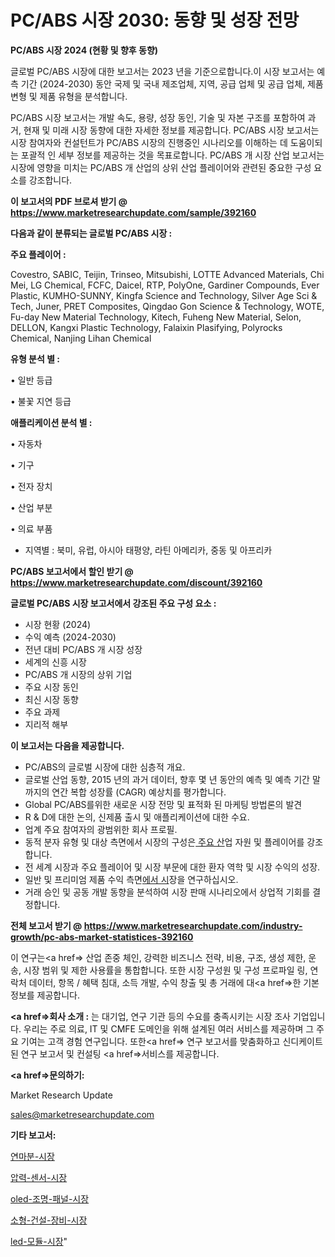 # PC/ABS 시장 2030: 동향 및 성장 전망

<strong>PC/ABS 시장 2024 (현황 및 향후 동향)</strong>

글로벌 PC/ABS 시장에 대한 보고서는 2023 년을 기준으로합니다.이 시장 보고서는 예측 기간 (2024-2030) 동안 국제 및 국내 제조업체, 지역, 공급 업체 및 공급 업체, 제품 변형 및 제품 유형을 분석합니다.

PC/ABS 시장 보고서는 개발 속도, 용량, 성장 동인, 기술 및 자본 구조를 포함하여 과거, 현재 및 미래 시장 동향에 대한 자세한 정보를 제공합니다. PC/ABS 시장 보고서는 시장 참여자와 컨설턴트가 PC/ABS 시장의 진행중인 시나리오를 이해하는 데 도움이되는 포괄적 인 세부 정보를 제공하는 것을 목표로합니다. PC/ABS 개 시장 산업 보고서는 시장에 영향을 미치는 PC/ABS 개 산업의 상위 산업 플레이어와 관련된 중요한 구성 요소를 강조합니다.



<strong>이 보고서의 PDF 브로셔 받기 @ <a href=https://www.marketresearchupdate.com/sample/392160>https://www.marketresearchupdate.com/sample/392160</a></strong>



<strong>다음과 같이 분류되는 글로벌 PC/ABS 시장 :</strong>



<strong>주요 플레이어 :</strong>

Covestro, SABIC, Teijin, Trinseo, Mitsubishi, LOTTE Advanced Materials, Chi Mei, LG Chemical, FCFC, Daicel, RTP, PolyOne, Gardiner Compounds, Ever Plastic, KUMHO-SUNNY, Kingfa Science and Technology, Silver Age Sci & Tech, Juner, PRET Composites, Qingdao Gon Science & Technology, WOTE, Fu-day New Material Technology, Kitech, Fuheng New Material, Selon, DELLON, Kangxi Plastic Technology, Falaixin Plasifying, Polyrocks Chemical, Nanjing Lihan Chemical



<strong>유형 분석 별 :</strong>

• 일반 등급

• 불꽃 지연 등급



<strong>애플리케이션 분석 별 :</strong>

• 자동차

• 기구

• 전자 장치

• 산업 부분

• 의료 부품

<ul>
  <li>지역별 : 북미, 유럽, 아시아 태평양, 라틴 아메리카, 중동 및 아프리카</li>
</ul>


<strong>PC/ABS 보고서에서 할인 받기 @ <a href=https://www.marketresearchupdate.com/discount/392160>https://www.marketresearchupdate.com/discount/392160</a></strong>



<strong>글로벌 PC/ABS 시장 보고서에서 강조된 주요 구성 요소 :</strong>
<ul>
  <li>시장 현황 (2024)</li>
  <li>수익 예측 (2024-2030)</li>
  <li>전년 대비 PC/ABS 개 시장 성장</li>
  <li>세계의 신흥 시장</li>
  <li>PC/ABS 개 시장의 상위 기업</li>
  <li>주요 시장 동인</li>
  <li>최신 시장 동향</li>
  <li>주요 과제</li>
  <li>지리적 해부</li>
</ul>


<strong>이 보고서는 다음을 제공합니다.</strong>
<ul>
  <li>PC/ABS의 글로벌 시장에 대한 심층적 개요.</li>
  <li>글로벌 산업 동향, 2015 년의 과거 데이터, 향후 몇 년 동안의 예측 및 예측 기간 말까지의 연간 복합 성장률 (CAGR) 예상치를 평가합니다.</li>
  <li>Global PC/ABS를위한 새로운 시장 전망 및 표적화 된 마케팅 방법론의 발견</li>
  <li>R &amp; D에 대한 논의, 신제품 출시 및 애플리케이션에 대한 수요.</li>
  <li>업계 주요 참여자의 광범위한 회사 프로필.</li>
  <li>동적 분자 유형 및 대상 측면에서 시장의 구성은<a href=> 주요 산</a>업 자원 및 플레이어를 강조합니다.</li>
  <li>전 세계 시장과 주요 플레이어 및 시장 부문에 대한 환자 역학 및 시장 수익의 성장.</li>
  <li>일반 및 프리미엄 제품 수익 측면<a href=>에서 시</a>장을 연구하십시오.</li>
  <li>거래 승인 및 공동 개발 동향을 분석하여 시장 판매 시나리오에서 상업적 기회를 결정합니다.</li>
</ul>



<strong>전체 보고서 받기 @ <a href=https://www.marketresearchupdate.com/industry-growth/pc-abs-market-statistices-392160>https://www.marketresearchupdate.com/industry-growth/pc-abs-market-statistices-392160</a></strong>

이 연구는<a href=> 산업 존중</a> 체인, 강력한 비즈니스 전략, 비용, 구조, 생성 제한, 운송, 시장 범위 및 제한 사용률을 통합합니다. 또한 시장 구성원 및 구성 프로파일 링, 연락처 데이터, 항목 / 혜택 침대, 소득 개발, 수익 창출 및 총 거래에 대<a href=>한 기본 </a>정보를 제공합니다.



<strong><a href=>회사 소</a>개 :</strong>
는 대기업, 연구 기관 등의 수요를 충족시키는 시장 조사 기업입니다. 우리는 주로 의료, IT 및 CMFE 도메인을 위해 설계된 여러 서비스를 제공하며 그 주요 기여는 고객 경험 연구입니다. 또한<a href=> 연구 보</a>고서를 맞춤화하고 신디케이트 된 연구 보고서 및 컨설팅 <a href=>서비스</a>를 제공합니다.



<strong><a href=>문의하기:</a></strong>

Market Research Update

sales@marketresearchupdate.com



<strong>기타 보고서:</strong>

<a href=https://www.linkedin.com/pulse/연마분-시장-규모-및-성장-2023-trend-tracking-tips-360-analysis/>연마분-시장</a>

<a href=https://www.linkedin.com/pulse/압력-센서-시장-세분화-연구-및-목표-고객2029년-data-dive-diaries-24-analysis-lgbsf/>압력-센서-시장</a>

<a href=https://www.linkedin.com/pulse/oled-조명-패널-시장-진입-전략-및-위험-평가2029년-survey-savvy-insights-360-analysis-kflff/>oled-조명-패널-시장</a>

<a href=https://www.linkedin.com/pulse/소형-건설-장비-시장-세분화-연구-및-목표-고객2030년-market-matrix-musings-analysis-bjgef/>소형-건설-장비-시장</a>

<a href=https://www.linkedin.com/pulse/led-모듈-시장-현재-및-미래-성장-2029-survey-spotlight-pro-24-analysis-cdzgf/>led-모듈-시장</a>"
